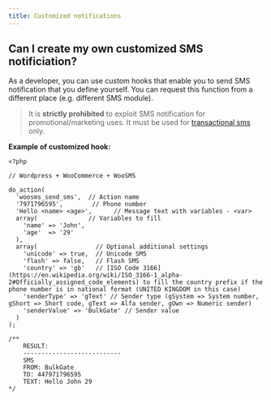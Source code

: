 ```yaml
---
title: Customized notifications
---
```


## Can I create my own customized SMS notificiation?
As a developer, you can use custom hooks that enable you to send SMS notification that you define yourself. You can request this function from a different place (e.g. different SMS module).

> It is **strictly prohibited** to exploit SMS notification for promotional/marketing uses. It must be used for [transactional sms](difference-promotional-transactional-sms.md#transactional-sms) only.

**Example of customized hook:**

``` url
<?php

// Wordpress + WooCommerce + WooSMS

do_action(
  'woosms_send_sms',  // Action name
  '7971796595',        // Phone number
  'Hello <name> <age>',      // Message text with variables - <var>
  array(              // Variables to fill
    'name' => 'John',
    'age'  => '29'
  ), 
  array(                // Optional additional settings
    'unicode' => true,  // Unicode SMS
    'flash' => false,   // Flash SMS
    'country' => 'gb'   // [ISO Code 3166](https://en.wikipedia.org/wiki/ISO_3166-1_alpha-2#Officially_assigned_code_elements) to fill the country prefix if the phone number is in national format (UNITED KINGDOM in this case)
    'senderType' => 'gText' // Sender type (gSystem => System number, gShort => Short code, gText => Alfa sender, gOwn => Numeric sender)
    'senderValue' => 'BulkGate' // Sender value
  )
);

/** 
    RESULT:
    ---------------------------
    SMS
    FROM: BulkGate
    TO: 447971796595
    TEXT: Hello John 29
*/
```
